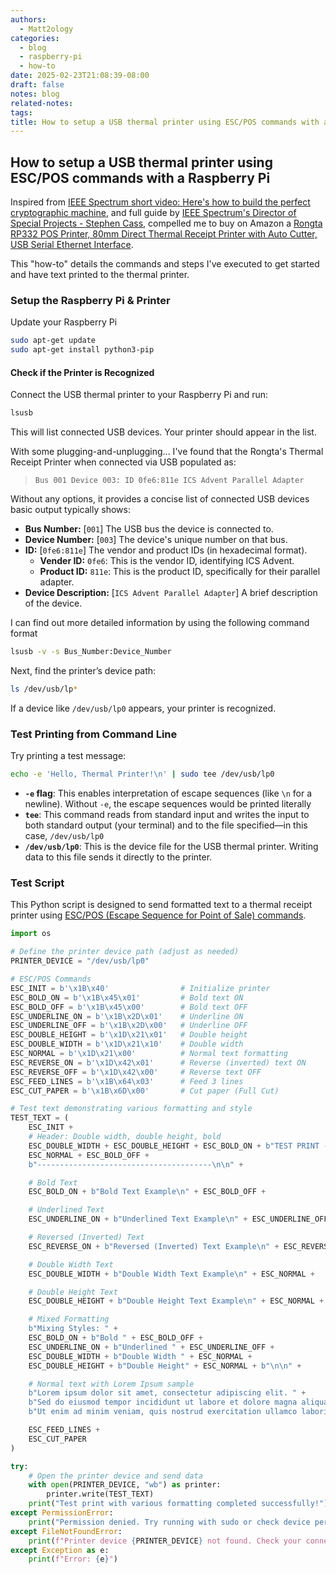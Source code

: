 ```yaml
---
authors:
  - Matt2ology
categories:
  - blog
  - raspberry-pi
  - how-to
date: 2025-02-23T21:08:39-08:00
draft: false
notes: blog
related-notes:
tags:
title: How to setup a USB thermal printer using ESC/POS commands with a Raspberry Pi
---
```


## How to setup a USB thermal printer using ESC/POS commands with a Raspberry Pi

<!-- [Propose edits or changes on GitHub](link to GitHub repo of file) -->

Inspired from [IEEE Spectrum short video: Here's how to build the perfect cryptographic machine](https://youtube.com/shorts/Nyf0d2rZQV0?si=GaLDK8N-HZI4nOhX), and full guide by [IEEE Spectrum's Director of Special Projects - Stephen Cass](https://spectrum.ieee.org/diy-one-time-pad-machine), compelled me to buy on Amazon a [Rongta RP332 POS Printer, 80mm Direct Thermal Receipt Printer with Auto Cutter, USB Serial Ethernet Interface](https://a.co/d/1DgqVRx).

This "how-to" details the commands and steps I've executed to get started and have text
printed to the thermal printer.

### Setup the Raspberry Pi & Printer

Update your Raspberry Pi

```sh
sudo apt-get update
sudo apt-get install python3-pip
```

#### **Check if the Printer is Recognized**

Connect the USB thermal printer to your Raspberry Pi and run:

```bash
lsusb
```

This will list connected USB devices. Your printer should appear in the list.

With some plugging-and-unplugging... I've found that the Rongta's Thermal Receipt Printer
when connected via USB populated as:

> `Bus 001 Device 003: ID 0fe6:811e ICS Advent Parallel Adapter`

Without any options, it provides a concise list of connected USB devices basic output
typically shows:

- **Bus Number:** \[`001`\] The USB bus the device is connected to.  
- **Device Number:** \[`003`\] The device's unique number on that bus.  
- **ID:** \[`0fe6:811e`\] The vendor and product IDs (in hexadecimal format).
  - **Vender ID:** `0fe6`: This is the vendor ID, identifying ICS Advent.
  - **Product ID:** `811e`: This is the product ID, specifically for their parallel adapter.
- **Device Description:** \[`ICS Advent Parallel Adapter`\] A brief description of the device.

I can find out more detailed information by using the following command format

```bash
lsusb -v -s Bus_Number:Device_Number
```

Next, find the printer’s device path:

```bash
ls /dev/usb/lp*
```

If a device like `/dev/usb/lp0` appears, your printer is recognized.

### Test Printing from Command Line

Try printing a test message:

```bash
echo -e 'Hello, Thermal Printer!\n' | sudo tee /dev/usb/lp0
```

- **`-e` flag**: This enables interpretation of escape sequences (like `\n` for a newline). Without `-e`, the escape sequences would be printed literally
- **`tee`**: This command reads from standard input and writes the input to both standard output (your terminal) and to the file specified—in this case, `/dev/usb/lp0`
- **`/dev/usb/lp0`**: This is the device file for the USB thermal printer. Writing data to this file sends it directly to the printer.

### Test Script

This Python script is designed to send formatted text to a thermal receipt printer using
[ESC/POS (Escape Sequence for Point of Sale) commands](https://escpos.readthedocs.io/en/latest/index.html).

```python
import os

# Define the printer device path (adjust as needed)
PRINTER_DEVICE = "/dev/usb/lp0"

# ESC/POS Commands
ESC_INIT = b'\x1B\x40'                # Initialize printer
ESC_BOLD_ON = b'\x1B\x45\x01'         # Bold text ON
ESC_BOLD_OFF = b'\x1B\x45\x00'        # Bold text OFF
ESC_UNDERLINE_ON = b'\x1B\x2D\x01'    # Underline ON
ESC_UNDERLINE_OFF = b'\x1B\x2D\x00'   # Underline OFF
ESC_DOUBLE_HEIGHT = b'\x1D\x21\x01'   # Double height
ESC_DOUBLE_WIDTH = b'\x1D\x21\x10'    # Double width
ESC_NORMAL = b'\x1D\x21\x00'          # Normal text formatting
ESC_REVERSE_ON = b'\x1D\x42\x01'      # Reverse (inverted) text ON
ESC_REVERSE_OFF = b'\x1D\x42\x00'     # Reverse text OFF
ESC_FEED_LINES = b'\x1B\x64\x03'      # Feed 3 lines
ESC_CUT_PAPER = b'\x1B\x6D\x00'       # Cut paper (Full Cut)

# Test text demonstrating various formatting and style
TEST_TEXT = (
    ESC_INIT +
    # Header: Double width, double height, bold
    ESC_DOUBLE_WIDTH + ESC_DOUBLE_HEIGHT + ESC_BOLD_ON + b"TEST PRINT - FORMATTING\n" +
    ESC_NORMAL + ESC_BOLD_OFF +
    b"---------------------------------------\n\n" +

    # Bold Text
    ESC_BOLD_ON + b"Bold Text Example\n" + ESC_BOLD_OFF +

    # Underlined Text
    ESC_UNDERLINE_ON + b"Underlined Text Example\n" + ESC_UNDERLINE_OFF +

    # Reversed (Inverted) Text
    ESC_REVERSE_ON + b"Reversed (Inverted) Text Example\n" + ESC_REVERSE_OFF +

    # Double Width Text
    ESC_DOUBLE_WIDTH + b"Double Width Text Example\n" + ESC_NORMAL +

    # Double Height Text
    ESC_DOUBLE_HEIGHT + b"Double Height Text Example\n" + ESC_NORMAL +

    # Mixed Formatting
    b"Mixing Styles: " +
    ESC_BOLD_ON + b"Bold " + ESC_BOLD_OFF +
    ESC_UNDERLINE_ON + b"Underlined " + ESC_UNDERLINE_OFF +
    ESC_DOUBLE_WIDTH + b"Double Width " + ESC_NORMAL +
    ESC_DOUBLE_HEIGHT + b"Double Height" + ESC_NORMAL + b"\n\n" +

    # Normal text with Lorem Ipsum sample
    b"Lorem ipsum dolor sit amet, consectetur adipiscing elit. " +
    b"Sed do eiusmod tempor incididunt ut labore et dolore magna aliqua.\n" +
    b"Ut enim ad minim veniam, quis nostrud exercitation ullamco laboris nisi ut aliquip ex ea commodo consequat.\n\n" +

    ESC_FEED_LINES +
    ESC_CUT_PAPER
)

try:
    # Open the printer device and send data
    with open(PRINTER_DEVICE, "wb") as printer:
        printer.write(TEST_TEXT)
    print("Test print with various formatting completed successfully!")
except PermissionError:
    print("Permission denied. Try running with sudo or check device permissions.")
except FileNotFoundError:
    print(f"Printer device {PRINTER_DEVICE} not found. Check your connection.")
except Exception as e:
    print(f"Error: {e}")
```

<!-- ## Related blogs -->
